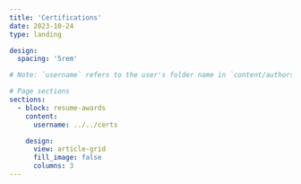 ```yaml
---
title: 'Certifications'
date: 2023-10-24
type: landing

design:
  spacing: '5rem'

# Note: `username` refers to the user's folder name in `content/authors/`

# Page sections
sections:
  - block: resume-awards
    content:
      username: ../../certs

    design:
      view: article-grid
      fill_image: false
      columns: 3
---
```

